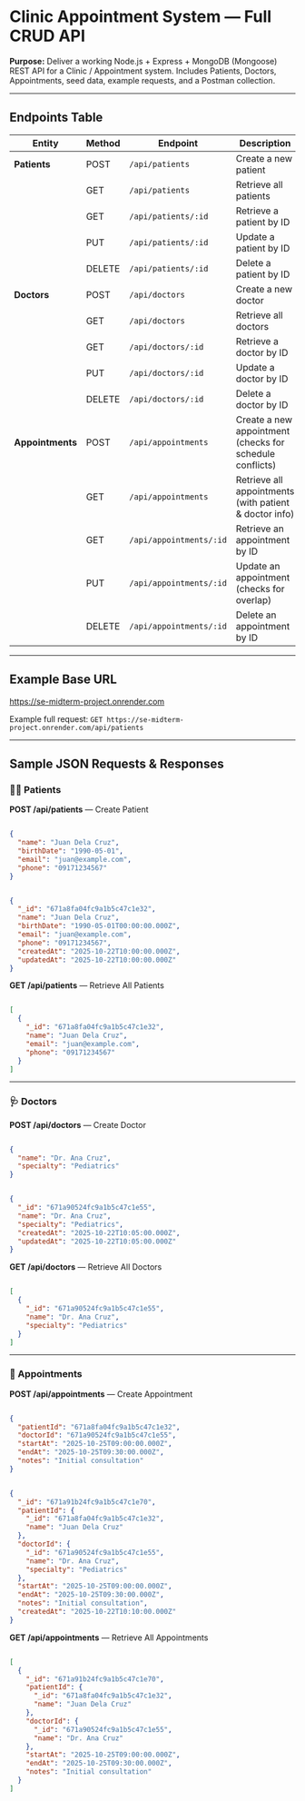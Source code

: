 # Clinic Appointment System — Full CRUD API

**Purpose:** Deliver a working Node.js + Express + MongoDB (Mongoose) REST API for a Clinic / Appointment system. Includes Patients, Doctors, Appointments, seed data, example requests, and a Postman collection.

---

## Endpoints Table

| **Entity**       | **Method** | **Endpoint**            | **Description**                                          |
| ---------------- | ---------- | ----------------------- | -------------------------------------------------------- |
| **Patients**     | POST       | `/api/patients`         | Create a new patient                                     |
|                  | GET        | `/api/patients`         | Retrieve all patients                                    |
|                  | GET        | `/api/patients/:id`     | Retrieve a patient by ID                                 |
|                  | PUT        | `/api/patients/:id`     | Update a patient by ID                                   |
|                  | DELETE     | `/api/patients/:id`     | Delete a patient by ID                                   |
| **Doctors**      | POST       | `/api/doctors`          | Create a new doctor                                      |
|                  | GET        | `/api/doctors`          | Retrieve all doctors                                     |
|                  | GET        | `/api/doctors/:id`      | Retrieve a doctor by ID                                  |
|                  | PUT        | `/api/doctors/:id`      | Update a doctor by ID                                    |
|                  | DELETE     | `/api/doctors/:id`      | Delete a doctor by ID                                    |
| **Appointments** | POST       | `/api/appointments`     | Create a new appointment (checks for schedule conflicts) |
|                  | GET        | `/api/appointments`     | Retrieve all appointments (with patient & doctor info)   |
|                  | GET        | `/api/appointments/:id` | Retrieve an appointment by ID                            |
|                  | PUT        | `/api/appointments/:id` | Update an appointment (checks for overlap)               |
|                  | DELETE     | `/api/appointments/:id` | Delete an appointment by ID                              |

---

## Example Base URL

https://se-midterm-project.onrender.com

Example full request: `GET https://se-midterm-project.onrender.com/api/patients`

---

## Sample JSON Requests & Responses

### 🧍‍♂️ Patients

**POST /api/patients** — Create Patient

```json

{
  "name": "Juan Dela Cruz",
  "birthDate": "1990-05-01",
  "email": "juan@example.com",
  "phone": "09171234567"
}
```

```json

{
  "_id": "671a8fa04fc9a1b5c47c1e32",
  "name": "Juan Dela Cruz",
  "birthDate": "1990-05-01T00:00:00.000Z",
  "email": "juan@example.com",
  "phone": "09171234567",
  "createdAt": "2025-10-22T10:00:00.000Z",
  "updatedAt": "2025-10-22T10:00:00.000Z"
}
```

**GET /api/patients** — Retrieve All Patients

```json

[
  {
    "_id": "671a8fa04fc9a1b5c47c1e32",
    "name": "Juan Dela Cruz",
    "email": "juan@example.com",
    "phone": "09171234567"
  }
]
```

---

### 🩺 Doctors

**POST /api/doctors** — Create Doctor

```json

{
  "name": "Dr. Ana Cruz",
  "specialty": "Pediatrics"
}
```

```json

{
  "_id": "671a90524fc9a1b5c47c1e55",
  "name": "Dr. Ana Cruz",
  "specialty": "Pediatrics",
  "createdAt": "2025-10-22T10:05:00.000Z",
  "updatedAt": "2025-10-22T10:05:00.000Z"
}
```

**GET /api/doctors** — Retrieve All Doctors

```json

[
  {
    "_id": "671a90524fc9a1b5c47c1e55",
    "name": "Dr. Ana Cruz",
    "specialty": "Pediatrics"
  }
]
```

---

### 📅 Appointments

**POST /api/appointments** — Create Appointment

```json

{
  "patientId": "671a8fa04fc9a1b5c47c1e32",
  "doctorId": "671a90524fc9a1b5c47c1e55",
  "startAt": "2025-10-25T09:00:00.000Z",
  "endAt": "2025-10-25T09:30:00.000Z",
  "notes": "Initial consultation"
}
```

```json

{
  "_id": "671a91b24fc9a1b5c47c1e70",
  "patientId": {
    "_id": "671a8fa04fc9a1b5c47c1e32",
    "name": "Juan Dela Cruz"
  },
  "doctorId": {
    "_id": "671a90524fc9a1b5c47c1e55",
    "name": "Dr. Ana Cruz",
    "specialty": "Pediatrics"
  },
  "startAt": "2025-10-25T09:00:00.000Z",
  "endAt": "2025-10-25T09:30:00.000Z",
  "notes": "Initial consultation",
  "createdAt": "2025-10-22T10:10:00.000Z"
}
```

**GET /api/appointments** — Retrieve All Appointments

```json

[
  {
    "_id": "671a91b24fc9a1b5c47c1e70",
    "patientId": {
      "_id": "671a8fa04fc9a1b5c47c1e32",
      "name": "Juan Dela Cruz"
    },
    "doctorId": {
      "_id": "671a90524fc9a1b5c47c1e55",
      "name": "Dr. Ana Cruz"
    },
    "startAt": "2025-10-25T09:00:00.000Z",
    "endAt": "2025-10-25T09:30:00.000Z",
    "notes": "Initial consultation"
  }
]
```



